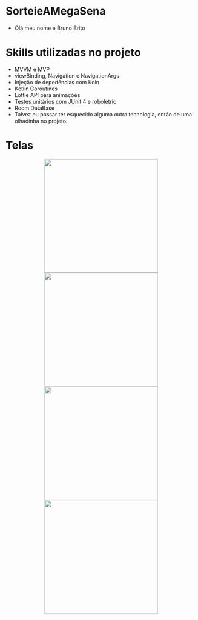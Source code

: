 # SorteieAMegaSena
- Olá meu nome é Bruno Brito

##
# Skills utilizadas no projeto
- MVVM e MVP
- viewBinding, Navigation e NavigationArgs
- Injeção de depedências com Koin
- Kotlin Coroutines
- Lottie API para animações
- Testes unitários com JUnit 4 e roboletric
- Room DataBase
- Talvez eu possar ter esquecido alguma outra tecnologia, então de uma olhadinha no projeto.

##
# Telas
<div align="center">
  <img src="https://user-images.githubusercontent.com/50091653/174119162-3fdbcb47-5d88-4d36-82b3-73eace1896e3.png" width="300px" />
  <img src="https://user-images.githubusercontent.com/50091653/174119168-0db4857e-20f6-4cdd-9c8c-b6d1c6ffdba7.png" width="300px" />
</div>

<div align="center">
  <img src="https://user-images.githubusercontent.com/50091653/174119170-ada25f97-4a06-4ad4-b0e8-637c080aa8a6.png" width="300px" />
  <img src="https://user-images.githubusercontent.com/50091653/174119172-5e7f3b97-1fd8-407c-a915-972f4fc4d291.png" width="300px" />
</div>
